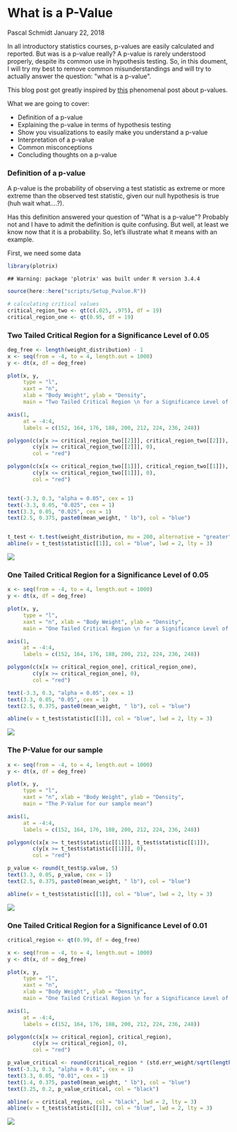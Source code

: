 What is a P-Value
================
Pascal Schmidt
January 22, 2018

In all introductory statistics courses, p-values are easily calculated and reported. But was is a p-value really? A p-value is rarely understood properly, despite its common use in hypothesis testing. So, in this doument, I will try my best to remove common misunderstandings and will try to actually answer the question: "what is a p-value".

This blog post got greatly inspired by [this](http://blog.minitab.com/blog/adventures-in-statistics-2/understanding-hypothesis-tests-significance-levels-alpha-and-p-values-in-statistics) phenomenal post about p-values.

What we are going to cover:

-   Definition of a p-value
-   Explaining the p-value in terms of hypothesis testing
-   Show you visualizations to easily make you understand a p-value
-   Interpretation of a p-value
-   Common misconceptions
-   Concluding thoughts on a p-value

### Definition of a p-value

A p-value is the probability of observing a test statistic as extreme or more extreme than the observed test statistic, given our null hypothesis is true (huh wait what….?).

Has this definition answered your question of "What is a p-value"? Probably not and I have to admit the definition is quite confusing. But well, at least we know now that it is a probability. So, let’s illustrate what it means with an example.

First, we need some data

``` r
library(plotrix)
```

    ## Warning: package 'plotrix' was built under R version 3.4.4

``` r
source(here::here("scripts/Setup_Pvalue.R"))

# calculating critical values
critical_region_two <- qt(c(.025, .975), df = 19)
critical_region_one <- qt(0.95, df = 19)
```

### Two Tailed Critical Region for a Significance Level of 0.05

``` r
deg_free <- length(weight_distribution) - 1
x <- seq(from = -4, to = 4, length.out = 1000)
y <- dt(x, df = deg_free)

plot(x, y, 
     type = "l", 
     xaxt = "n", 
     xlab = "Body Weight", ylab = "Density", 
     main = "Two Tailed Critical Region \n for a Significance Level of 0.05")

axis(1, 
     at = -4:4, 
     labels = c(152, 164, 176, 188, 200, 212, 224, 236, 248))

polygon(c(x[x >= critical_region_two[[2]]], critical_region_two[[2]]), 
        c(y[x >= critical_region_two[[2]]], 0), 
        col = "red")

polygon(c(x[x <= critical_region_two[[1]]], critical_region_two[[1]]), 
        c(y[x <= critical_region_two[[1]]], 0), 
        col = "red")


text(-3.3, 0.3, "alpha = 0.05", cex = 1)
text(-3.3, 0.05, "0.025", cex = 1)
text(3.3, 0.05, "0.025", cex = 1)
text(2.5, 0.375, paste0(mean_weight, " lb"), col = "blue")


t_test <- t.test(weight_distribution, mu = 200, alternative = "greater")
abline(v = t_test$statistic[[1]], col = "blue", lwd = 2, lty = 3)
```

![](P-Value_files/figure-markdown_github/unnamed-chunk-2-1.png)

### One Tailed Critical Region for a Significance Level of 0.05

``` r
x <- seq(from = -4, to = 4, length.out = 1000)
y <- dt(x, df = deg_free)

plot(x, y, 
     type = "l", 
     xaxt = "n", xlab = "Body Weight", ylab = "Density", 
     main = "One Tailed Critical Region \n for a Significance Level of 0.05")

axis(1, 
     at = -4:4, 
     labels = c(152, 164, 176, 188, 200, 212, 224, 236, 248))

polygon(c(x[x >= critical_region_one], critical_region_one), 
        c(y[x >= critical_region_one], 0), 
        col = "red")

text(-3.3, 0.3, "alpha = 0.05", cex = 1)
text(3.3, 0.05, "0.05", cex = 1)
text(2.5, 0.375, paste0(mean_weight, " lb"), col = "blue")

abline(v = t_test$statistic[[1]], col = "blue", lwd = 2, lty = 3)
```

![](P-Value_files/figure-markdown_github/unnamed-chunk-3-1.png)

### The P-Value for our sample

``` r
x <- seq(from = -4, to = 4, length.out = 1000)
y <- dt(x, df = deg_free)

plot(x, y, 
     type = "l", 
     xaxt = "n", xlab = "Body Weight", ylab = "Density", 
     main = "The P-Value for our sample mean")

axis(1, 
     at = -4:4, 
     labels = c(152, 164, 176, 188, 200, 212, 224, 236, 248))

polygon(c(x[x >= t_test$statistic[[1]]], t_test$statistic[[1]]), 
        c(y[x >= t_test$statistic[[1]]], 0), 
        col = "red")

p_value <- round(t_test$p.value, 5)
text(3.3, 0.05, p_value, cex = 1)
text(2.5, 0.375, paste0(mean_weight, " lb"), col = "blue")

abline(v = t_test$statistic[[1]], col = "blue", lwd = 2, lty = 3)
```

![](P-Value_files/figure-markdown_github/unnamed-chunk-4-1.png)

### One Tailed Critical Region for a Significance Level of 0.01

``` r
critical_region <- qt(0.99, df = deg_free)

x <- seq(from = -4, to = 4, length.out = 1000)
y <- dt(x, df = deg_free)

plot(x, y, 
     type = "l", 
     xaxt = "n", 
     xlab = "Body Weight", ylab = "Density", 
     main = "One Tailed Critical Region \n for a Significance Level of 0.01")

axis(1, 
     at = -4:4, 
     labels = c(152, 164, 176, 188, 200, 212, 224, 236, 248))

polygon(c(x[x >= critical_region], critical_region), 
        c(y[x >= critical_region], 0), 
        col = "red")

p_value_critical <- round(critical_region * (std.err_weight/sqrt(length(weight_distribution))) + mean_weight, 5)
text(-3.3, 0.3, "alpha = 0.01", cex = 1)
text(3.3, 0.05, "0.01", cex = 1)
text(1.4, 0.375, paste0(mean_weight, " lb"), col = "blue")
text(3.25, 0.2, p_value_critical, col = "black")

abline(v = critical_region, col = "black", lwd = 2, lty = 3)
abline(v = t_test$statistic[[1]], col = "blue", lwd = 2, lty = 3)
```

![](P-Value_files/figure-markdown_github/unnamed-chunk-5-1.png)
